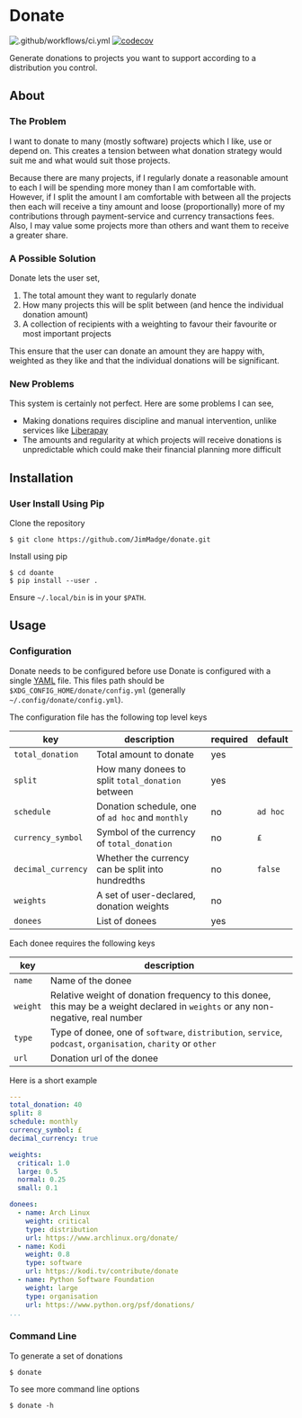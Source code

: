 # Donate
![.github/workflows/ci.yml](https://github.com/JimMadge/donate/workflows/.github/workflows/ci.yml/badge.svg)
[![codecov](https://codecov.io/gh/JimMadge/donate/branch/master/graph/badge.svg)](https://codecov.io/gh/JimMadge/donate)

Generate donations to projects you want to support according to a distribution
you control.

## About
### The Problem

I want to donate to many (mostly software) projects which I like, use or depend
on. This creates a tension between what donation strategy would suit me and what
would suit those projects.

Because there are many projects, if I regularly donate a reasonable amount to
each I will be spending more money than I am comfortable with. However, if I
split the amount I am comfortable with between all the projects then each will
receive a tiny amount and loose (proportionally) more of my contributions
through payment-service and currency transactions fees. Also, I may value some
projects more than others and want them to receive a greater share.

### A Possible Solution

Donate lets the user set,

1. The total amount they want to regularly donate
1. How many projects this will be split between (and hence the individual
   donation amount)
1. A collection of recipients with a weighting to favour their favourite or most
   important projects

This ensure that the user can donate an amount they are happy with, weighted
as they like and that the individual donations will be significant.

### New Problems

This system is certainly not perfect. Here are some problems I can see,

- Making donations requires discipline and manual intervention, unlike services
  like [Liberapay](https://liberapay.com/)
- The amounts and regularity at which projects will receive donations is
  unpredictable which could make their financial planning more difficult

## Installation
### User Install Using Pip

Clone the repository
```
$ git clone https://github.com/JimMadge/donate.git
```
Install using pip
```
$ cd doante
$ pip install --user .
```
Ensure `~/.local/bin` is in your `$PATH`.

## Usage
### Configuration

Donate needs to be configured before use Donate is configured with a single
[YAML](https://yaml.org/) file. This files path should be
`$XDG_CONFIG_HOME/donate/config.yml` (generally `~/.config/donate/config.yml`).

The configuration file has the following top level keys

| key                | description                                        | required | default  |
| ---                | ---                                                | ---      | ---      |
| `total_donation`   | Total amount to donate                             | yes      |          |
| `split`            | How  many donees to split `total_donation` between | yes      |          |
| `schedule`         | Donation schedule, one of `ad hoc` and `monthly`   | no       | `ad hoc` |
| `currency_symbol`  | Symbol of the currency of `total_donation`         | no       | `£`      |
| `decimal_currency` | Whether the currency can be split into hundredths  | no       | `false`  |
| `weights`          | A set of user-declared, donation weights           | no       |          |
| `donees`           | List of donees                                     | yes      |          |

Each donee requires the following keys

| key      | description                                                                                                                      |
| ---      | ---                                                                                                                              |
| `name`   | Name of the donee                                                                                                                |
| `weight` | Relative weight of donation frequency to this donee, this may be a weight declared in `weights` or any non-negative, real number |
| `type`   | Type of donee, one of `software`, `distribution`, `service`, `podcast`, `organisation`, `charity` or `other`                     |
| `url`    | Donation url of the donee                                                                                                        |

Here is a short example

```yaml
---
total_donation: 40
split: 8
schedule: monthly
currency_symbol: £
decimal_currency: true

weights:
  critical: 1.0
  large: 0.5
  normal: 0.25
  small: 0.1

donees:
  - name: Arch Linux
    weight: critical
    type: distribution
    url: https://www.archlinux.org/donate/
  - name: Kodi
    weight: 0.8
    type: software
    url: https://kodi.tv/contribute/donate
  - name: Python Software Foundation
    weight: large
    type: organisation
    url: https://www.python.org/psf/donations/
...
```

### Command Line

To generate a set of donations

```
$ donate
```

To see more command line options

```
$ donate -h
```
